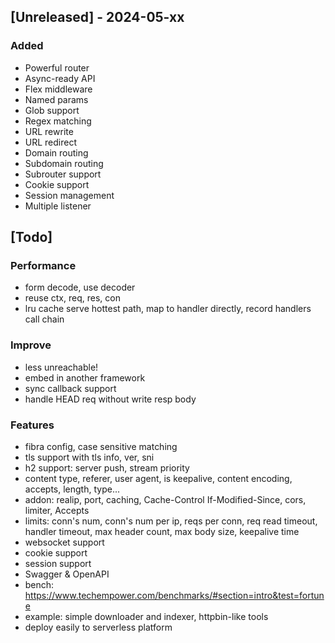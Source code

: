 ## [Unreleased] - 2024-05-xx

### Added

- Powerful router
- Async-ready API
- Flex middleware
- Named params
- Glob support
- Regex matching
- URL rewrite
- URL redirect
- Domain routing
- Subdomain routing
- Subrouter support
- Cookie support
- Session management
- Multiple listener

## [Todo]

### Performance

- form decode, use decoder
- reuse ctx, req, res, con
- lru cache serve hottest path, map to handler directly, record handlers call chain

### Improve

- less unreachable!
- embed in another framework
- sync callback support
- handle HEAD req without write resp body

### Features

- fibra config, case sensitive matching
- tls support with tls info, ver, sni
- h2 support: server push, stream priority
- content type, referer, user agent, is keepalive, content encoding, accepts, length, type...
- addon: realip, port, caching, Cache-Control If-Modified-Since, cors, limiter, Accepts
- limits: conn's num, conn's num per ip, reqs per conn, req read timeout, handler timeout, max header count, max body size, keepalive time
- websocket support
- cookie support
- session support
- Swagger & OpenAPI
- bench: https://www.techempower.com/benchmarks/#section=intro&test=fortune
- example: simple downloader and indexer, httpbin-like tools
- deploy easily to serverless platform